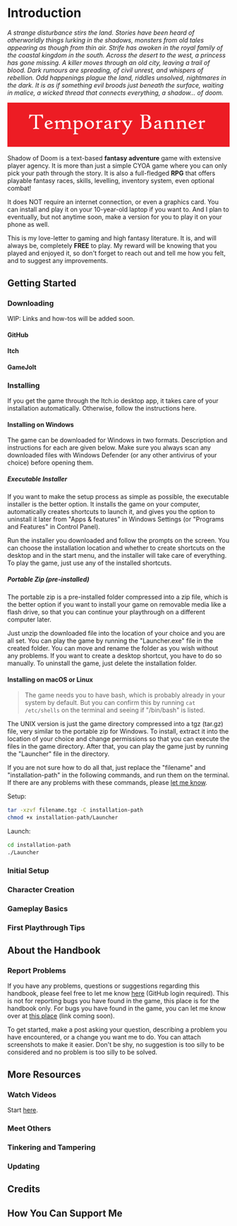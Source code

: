 # Introduction

_A strange disturbance stirs the land. Stories have been heard of otherworldly things lurking in the shadows, monsters from old tales appearing as though from thin air. Strife has awoken in the royal family of the coastal kingdom in the south. Across the desert to the west, a princess has gone missing. A killer moves through an old city, leaving a trail of blood. Dark rumours are spreading, of civil unrest, and whispers of rebellion. Odd happenings plague the land, riddles unsolved, nightmares in the dark. It is as if something evil broods just beneath the surface, waiting in malice, a wicked thread that connects everything, a shadow... of doom._

![banner](/media/banner.png)

Shadow of Doom is a text-based **fantasy adventure** game with extensive player agency. It is more than just a simple CYOA game where you can only pick your path through the story. It is also a full-fledged **RPG** that offers playable fantasy races, skills, levelling, inventory system, even optional combat!

It does NOT require an internet connection, or even a graphics card. You can install and play it on your 10-year-old laptop if you want to. And I plan to eventually, but not anytime soon, make a version for you to play it on your phone as well.

This is my love-letter to gaming and high fantasy literature. It is, and will always be, completely **FREE** to play. My reward will be knowing that you played and enjoyed it, so don't forget to reach out and tell me how you felt, and to suggest any improvements.

## Getting Started

### Downloading

WIP: Links and how-tos will be added soon.

#### GitHub

#### Itch

#### GameJolt

### Installing

If you get the game through the Itch.io desktop app, it takes care of your installation automatically. Otherwise, follow the instructions here.

#### Installing on Windows

The game can be downloaded for Windows in two formats. Description and instructions for each are given below. Make sure you always scan any downloaded files with Windows Defender (or any other antivirus of your choice) before opening them.

##### Executable Installer

If you want to make the setup process as simple as possible, the executable installer is the better option. It installs the game on your computer, automatically creates shortcuts to launch it, and gives you the option to uninstall it later from "Apps & features" in Windows Settings (or "Programs and Features" in Control Panel).

Run the installer you downloaded and follow the prompts on the screen. You can choose the installation location and whether to create shortcuts on the desktop and in the start menu, and the installer will take care of everything. To play the game, just use any of the installed shortcuts.

##### Portable Zip (pre-installed)

The portable zip is a pre-installed folder compressed into a zip file, which is the better option if you want to install your game on removable media like a flash drive, so that you can continue your playthrough on a different computer later.

Just unzip the downloaded file into the location of your choice and you are all set. You can play the game by running the "Launcher.exe" file in the created folder. You can move and rename the folder as you wish without any problems. If you want to create a desktop shortcut, you have to do so manually. To uninstall the game, just delete the installation folder.

#### Installing on macOS or Linux

> The game needs you to have bash, which is probably already in your system by default. But you can confirm this by running `cat /etc/shells` on the terminal and seeing if "/bin/bash" is listed.

The UNIX version is just the game directory compressed into a tgz (tar.gz) file, very similar to the portable zip for Windows. To install, extract it into the location of your choice and change permissions so that you can execute the files in the game directory. After that, you can play the game just by running the "Launcher" file in the directory.

If you are not sure how to do all that, just replace the "filename" and "installation-path" in the following commands, and run them on the terminal. If there are any problems with these commands, please [let me know](#report-problems).

Setup:

```bash
tar -xzvf filename.tgz -C installation-path
chmod +x installation-path/Launcher
```

Launch:

```bash
cd installation-path
./Launcher
```

### Initial Setup

### Character Creation

### Gameplay Basics

### First Playthrough Tips

## About the Handbook

### Report Problems

If you have any problems, questions or suggestions regarding this handbook, please feel free to let me know [here](https://github.com/Senozoid/ZC1-handbook/discussions/new?category=questions-suggestions-and-help) (GitHub login required). This is not for reporting bugs you have found in the game, this place is for the handbook only. For bugs you have found in the game, you can let me know over at [this place]() (link coming soon).

To get started, make a post asking your question, describing a problem you have encountered, or a change you want me to do. You can attach screenshots to make it easier. Don't be shy, no suggestion is too silly to be considered and no problem is too silly to be solved.

## More Resources

### Watch Videos

Start [here](https://youtube.com/playlist?list=PLlnbLhYdGinvZMR0VQSG5Zv-IIXZXDJlu&si=lSY72gupX4QU8ZS8).

### Meet Others

### Tinkering and Tampering

### Updating

## Credits

## How You Can Support Me
